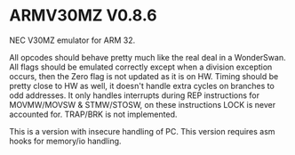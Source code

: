 # ARMV30MZ V0.8.6
NEC V30MZ emulator for ARM 32.

All opcodes should behave pretty much like the real deal in a WonderSwan.
All flags should be emulated correctly except when a division exception occurs,
then the Zero flag is not updated as it is on HW.
Timing should be pretty close to HW as well, it doesn't handle extra cycles on branches to odd addresses.
It only handles interrupts during REP instructions for MOVMW/MOVSW & STMW/STOSW, on these instructions LOCK is never accounted for.
TRAP/BRK is not implemented.

This is a version with insecure handling of PC.
This version requires asm hooks for memory/io handling.
